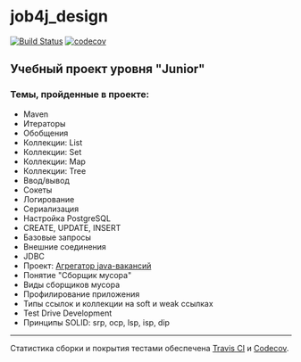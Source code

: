 # job4j_design #
[![Build Status](https://travis-ci.com/velesov7493/job4j_design.svg?branch=master)](https://travis-ci.com/velesov7493/job4j_design)
[![codecov](https://codecov.io/gh/velesov7493/job4j_design/branch/master/graph/badge.svg?token=GR8F0LOO69)](https://codecov.io/gh/velesov7493/job4j_design)
## Учебный проект уровня "Junior" ##
### Темы, пройденные в проекте: ###
+ Maven
+ Итераторы
+ Обобщения  
+ Коллекции: List
+ Коллекции: Set
+ Коллекции: Map
+ Коллекции: Tree
+ Ввод/вывод
+ Сокеты
+ Логирование
+ Сериализация
+ Настройка PostgreSQL
+ CREATE, UPDATE, INSERT
+ Базовые запросы
+ Внешние соединения
+ JDBC
+ Проект: [Агрегатор java-вакансий][3]
+ Понятие "Сборщик мусора"
+ Виды сборщиков мусора
+ Профилирование приложения
+ Типы ссылок и коллекции на soft и weak ссылках
+ Test Drive Development
+ Принципы SOLID: srp, ocp, lsp, isp, dip
----
Статистика сборки и покрытия тестами обеспечена [Travis CI][2] и [Codecov][1].

[1]: https://codecov.io
[2]: https://travis-ci.com
[3]: https://github.com/velesov7493/job4j_grabber